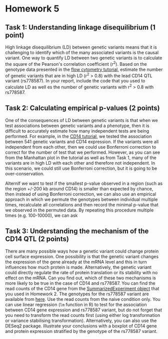 # Homework 5

## Task 1: Understanding linkage disequilibrium (1 point)
High linkage disequilibrium (LD) between genetic variants means that it is challenging to identify which of the many associated variants is the causal variant. One way to quantify LD between two genetic variants is to calculate the square of the Pearson's correlation coefficient (r<sup>2</sup>). Based on the genotype data presented in the [flow cytometry tutorial](https://github.com/kauralasoo/flow_cytomtery_genetics/blob/master/analysis/variance_components/estimate_variance_components.md),  estimate the number of genetic variants that are in high LD (r<sup>2</sup> > 0.8) with the lead CD14 QTL variant (rs778587). In your report, include the code that you used to calculate LD as well es the number of genetic variants with r<sup>2</sup> > 0.8 with rs778587.

## Task 2: Calculating empirical p-values (2 points)
One of the consequences of LD between genetic variants is that when we test associations between genetic variants and a phenotype, then it is difficult to accurately estimate how many independent tests are being performed. For example, in the [CD14 tutorial](https://github.com/kauralasoo/flow_cytomtery_genetics/blob/master/analysis/variance_components/estimate_variance_components.md%29), we tested the association between 541 genetic variants and CD14 expression. If the variants were all independent from each other, then we could use Bonferroni correction to correct for the number of test that we performed. However, as you can see from the Manhattan plot in the tutorial as well as from Task 1, many of the variants are in high LD with each other and therefore not independent. In this scenario, we could still use Bonferroni correction, but it is going to be over-conservation.

AlternIf we want to test if the smallest p-value observed in a region (such as the region +/-200 kb around CD14) is smaller than expected by chance, then instead of using Bonferroni correction, we can also use an empirical approach in which we permute the genotypes between individual multiple times, recalculate all correlations and then record the minimal p-value that we observed in the permuted data. By repeating this procedure multiple times (e.g. 100-10000), we can ask
## Task 3: Understanding the mechanism of the CD14 QTL (2 points)
There are many possible ways how a genetic variant could change protein cell surface expression. One possibility is that the genetic variant changes the expression of the gene already at the mRNA level and this in turn influences how much protein is made. Alternatively, the genetic variant could directly regulate the rate of protein translation or its stability with no effect on the mRNA. Can you find out, which of these two mechanisms is more likely to be true in the case of CD14 and rs778587. You can find the read counts of the CD14 gene from the [SummarizedExperiment object](https://courses.cs.ut.ee/2018/bioinfo/spring/uploads/Main/RNA_SummarizedExperiment.rds.zip) that you used in Homework 2. The genotypes for the rs778587 variant are available from [here](https://github.com/kauralasoo/flow_cytomtery_genetics/blob/master/data/genotypes/cd14_lead_variant.txt).  Use the read counts from the naive condition only. You can use linear regression (`lm` function in R) to test for the association between CD14 gene expression and rs778587 variant, but do not forget that you need to transform the read counts first (using either log transformation or variance stabilising transformation). Alternatively, you can also use the DESeq2 package. Illustrate your conclusions with a boxplot of CD14 gene and protein expression stratified by the genotype of the rs778587 variant.


<!--stackedit_data:
eyJoaXN0b3J5IjpbOTc4NDg2OTA5XX0=
-->